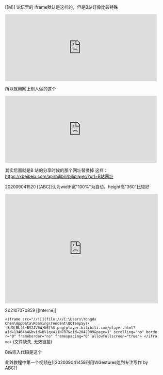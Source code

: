 [[M]]
论坛里的 iframe默认是这样的，但是B站好像比较特殊
<iframe src="https://xxxxxxx.html" frameBorder="0" width="500" height="220"></iframe>

所以就用网上别人做的这个
<iframe src="https://xbeibeix.com/api/bilibili/biliplayer/?url=https://www.bilibili.com/video/BV1iT4y1w7AT/" frameBorder="0" width="500" height="220"></iframe>

其实后面就是B 站的分享时候的那个网址替换掉 这样： https://xbeibeix.com/api/bilibili/biliplayer/?url=B站网址


202009041520
[[ABC]]认为width宽"100%"为自动，height高"360"比较好
<iframe src="https://xbeibeix.com/api/bilibili/biliplayer/?url=https://www.bilibili.com/video/BV1iT4y1w7AT/" frameBorder="0" width="100%" height="360" ></iframe>



202107070859 [[interné]]

`<iframe src="//![](file:///C:\Users\Yongda Chen\AppData\Roaming\Tencent\QQTempSys\[5UQ[BL(6~BS2JV6W}N6[%S.png)player.bilibili.com/player.html?aid=1346464&bvid=BV1qx411N7R7&cid=2042009&page=1" scrolling="no" border="0" frameborder="no" framespacing="0" allowfullscreen="true"> </iframe>` (文件缺失, 无效链接)

B站嵌入代码是这个

此外教程中第一个视频在[[202009041459利用WGestures达到专注写作 by ABC]]